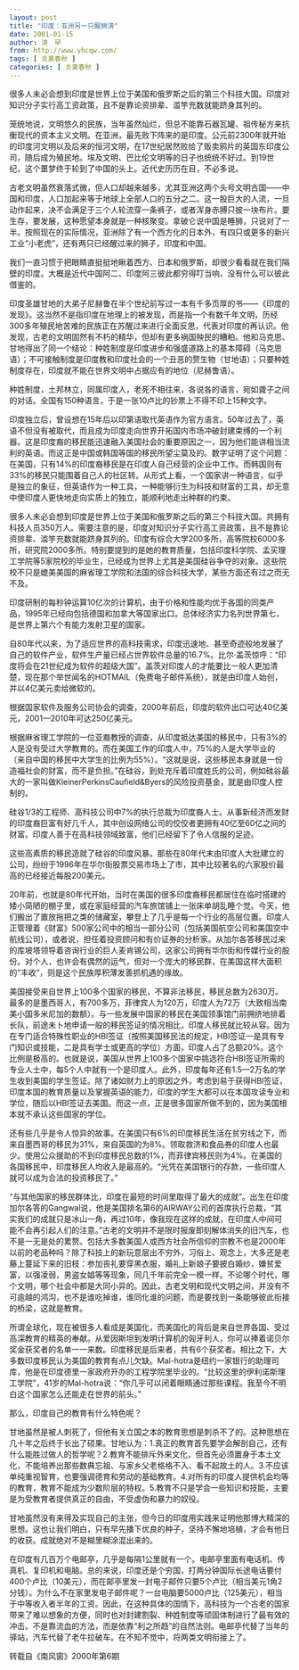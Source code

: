 ```yaml
---
layout: post
title: "印度：亚洲另一只醒狮清"
date: 2001-01-15
author: 清　早
from: http://www.yhcqw.com/
tags: [ 炎黄春秋 ]
categories: [ 炎黄春秋 ]
---
```




很多人未必会想到印度是世界上位于美国和俄罗斯之后的第三个科技大国。印度对知识分子实行高工资政策，且不是靠论资排辈、滥竽充数就能跻身其列的。


笼统地说，文明悠久的民族，当年虽然灿烂，但总不能靠石器瓦罐、祖传秘方来抗衡现代的资本主义文明。在亚洲，最先败下阵来的是印度。公元前2300年就开始的印度河文明以及后来的恒河文明，在17世纪居然败给了贩卖鸦片的英国东印度公司，随后成为殖民地。埃及文明、巴比伦文明等的日子也统统不好过。到19世纪，这个噩梦终于轮到了中国的头上。近代史历历在目，不必多说。


古老文明虽然衰落式微，但人口却越来越多，尤其亚洲这两个头号文明古国——中国和印度，人口加起来等于地球上全部人口的五分之二。这一股巨大的人流，一旦动作起来，决不会满足于三个人轮流穿一条裤子，或者浑身赤膊只披一块布片。要生存，要发展，这种愿望本身就是一种核聚变。拿破仑说中国是睡狮，只说对了一半。按照现在的实际情况，亚洲除了有一个西方化的日本外，有四只或更多的新兴工业“小老虎”，还有两只已经醒过来的狮子，印度和中国。

我们一直习惯于把眼睛直挺挺地瞅着西方、日本和俄罗斯，却很少看看就在我们隔壁的印度。大概是近代中国阿二、印度阿三彼此都穷得叮当响，没有什么可以彼此借鉴的。


印度圣雄甘地的大弟子尼赫鲁在半个世纪前写过一本有千多页厚的书——《印度的发现》。这当然不是指印度在地理上的被发现，而是指一个有数千年文明，历经300多年殖民地苦难的民族正在苏醒过来进行全面反思，代表对印度的再认识。他发现，古老的文明固然有不朽的精华，但却有更多祸国殃民的糟粕。他和马克思、甘地得出了同一个结论：种姓制度是印度进步和强盛道路上的基本障碍（马克思语）；不可接触制度是印度教和印度社会的一个丑恶的赘生物（甘地语）；只要种姓制度存在，印度就不能在世界文明中占据应有的地位（尼赫鲁语）。

种姓制度，土邦林立，同属印度人，老死不相往来，各说各的语言，宛如聋子之间的对话。全国有150种语言，于是一张10卢比的钞票上不得不印上15种文字。


印度独立后，曾设想在15年后以印第语取代英语作为官方语言。50年过去了，英语不但没有被取代，而且成为印度走向世界开拓国内市场冲破封建束缚的一个利器。这是印度裔的移民能迅速融入美国社会的重要原因之一，因为他们能讲相当流利的英语。而这正是中国或韩国等国的移民所望尘莫及的。数字证明了这个问题：在美国，只有14%的印度裔移民是在印度人自己经营的企业中工作。而韩国则有33%的移民只能围着自己人的社区转。从形式上看，一个国家讲一种语言，似乎是独立的象征，但英语作为一种工具，一种能够衍生为科技和财富的工具，却无意中使印度人更快地走向实质上的独立，能顺利地走出种群的约束。


很多人未必会想到印度是世界上位于美国和俄罗斯之后的第三个科技大国。共拥有科技人员350万人。需要注意的是，印度对知识分子实行高工资政策，且不是靠论资排辈、滥竽充数就能跻身其列的。印度有综合大学200多所，高等院校6000多所，研究院2000多所。特别要提到的是她的教育质量，包括印度科学院、孟买理工学院等5家院校的毕业生，已经成为世界上尤其是美国硅谷争夺的对象。这些院校不只是媲美美国的麻省理工学院和法国的综合科技大学，某些方面还有过之而无不及。


印度研制的每秒钟运算10亿次的计算机，由于价格和性能均优于各国的同类产品，1995年已经向包括德国和加拿大等国家出口。总体经济实力名列世界第七，是世界上第六个有能力发射卫星的国家。


自80年代以来，为了适应世界的高科技需求，印度迅速地、甚至奇迹般地发展了自己的软件产业，软件生产量已经占世界软件总量的16.7%。比尔·盖茨惊呼：“印度将会在21世纪成为软件的超级大国”。盖茨对印度人的才能要比一般人更加清楚，现在那个举世闻名的HOTMAIL（免费电子邮件系统），就是由印度人始创，并以4亿美元卖给微软的。

根据国家软件及服务公司协会的调查，2000年前后，印度的软件出口可达40亿美元，2001—2010年可达250亿美元。


根据麻省理工学院的一位亚裔教授的调查，从印度抵达美国的移民中，只有3%的人是没有受过大学教育的。而在美国工作的印度人中，75%的人是大学毕业的（来自中国的移民中大学生的比例为55%）。“这就是说，这些移民本身就是一份造福社会的财富，而不是负担。”在硅谷，到处充斥着印度姓氏的公司，例如硅谷最大的一家叫做KleinerPerkinsCaufield&Byers的风险投资基金，就是由印度人控制的。


硅谷1/3的工程师、高科技公司中7%的执行总裁为印度裔人士。从事新经济而发财的印度裔巨富有好几千人，其中创设网络公司的佼佼者更拥有40亿至60亿之间的财富。印度人善于在高科技领域致富，他们已经留下了令人信服的足迹。


这些高素质的移民造就了硅谷的印度风暴。那些在80年代末由印度人大批建立的公司，纷纷于1996年在华尔街股票交易市场上了市，其中比较著名的六家股价最高的已经接近每股200美元。


20年前，也就是80年代开始，当时在美国的很多印度裔移民都居住在临时搭建的矮小简陋的棚子里，或在家庭经营的汽车旅馆铺上一张床单胡乱睡个觉。今天，他们搬出了置放拖把之类的储藏室，攀登上了几乎是每一个行业的高层位置。印度人正管理着《财富》500家公司中的相当一部分公司（包括美国航空公司和美国空中航线公司），或者说，担任着投资顾问和有价证券的分析家。从加尔各答移民过来的库坡塔领导着咨询行业的巨人麦肯锡公司，这家公司拥有华尔街和传媒行业的股份。对个人，也许会有偶然的运气，但对一个庞大的移民群，在美国这样大面积的“丰收”，则是这个民族厚积薄发善抓机遇的缘故。


美国接受来自世界上100多个国家的移民，不算非法移民，移民总数为2630万。最多的是墨西哥人，有700多万，菲律宾人为120万，印度人为72万（大致相当南美小国多米尼加的数额）。与一些发展中国家的移民在美国领事馆门前拥挤地排着长队，前途未卜地申请一般的移民签证的情况相比，印度人移民就比较从容。因为在专门适合特殊性职业的HBI签证（按照美国移民法的规定，HBI签证一是具有专门知识或技能，二是具有学士或更高的学位）方面，印度人占了总额20%。这个比例是极高的。也就是说，美国从世界上100多个国家中挑选符合HBI签证所需的专业人士中，每5个人中就有一个是印度人。此外，印度每年还有1.5—2万名的学生收到美国的学生签证。除了诸如财力上的原因之外，考虑到易于获得HBI签证，印度本国的教育质量以及掌握英语的能力，印度的学生大都可以在本国攻读专业和学位，随后以HBI签证去美国。而这一点，正是很多国家所做不到的，因为美国根本就不承认这些国家的学位。


还有些几乎是令人惊异的故事。在美国只有6%的印度移民生活在贫穷线之下，而来自墨西哥的移民为31%，来自英国的为8%。领取救济和食品券的印度人也最少。使用公众援助的不到印度移民总数的1%，而菲律宾移民则为4%。在美国的各国移民中，印度移民人均收入是最高的。“光凭在美国银行的存款，一些印度人就可以成为合法的投资移民了。”


“与其他国家的移民群体比，印度在最短的时间里取得了最大的成就”。出生在印度加尔各答的Gangwal说，他是美国排名第6的AIRWAY公司的首席执行总裁，“其实我们的成就只是冰山一角，再过10年，像我现在这样的成就，在印度人中间可能不会再引起人们的注意。”古老的文明并不是限时报废即刻解体消失的旧汽车，也不是一无是处的累赘。包括大多数美国人或西方社会所信仰的宗教不也是2000年以前的老品种吗？除了科技上的新玩意层出不穷外，习俗上、观念上，大多还是老藤上蔓延下来的旧枝：参加丧礼要穿黑衣服，婚礼上新娘子要披白婚纱，嫌贫爱富，以强凌弱，男盗女娼等等现象，同几千年前完全一模一样。不论哪个时代，哪个文明，哪个社会中都是大同小异的。因此，古老文明和现代文明之间，并没有不可逾越的鸿沟，也不是谁吃掉谁，谁同化谁的问题，而是要找到一条能够彼此衔接的桥梁，这就是教育。


所谓全球化，现在被很多人看成是美国化，而美国化的背后是来自世界各国、受过高深教育的精英的奉献。从爱因斯坦到发明计算机的匈牙利人，你可以捧着诺贝尔奖金获奖者的名单一一来数。印度移民是后来者，共有6个获奖者。相比之下，大多数印度移民认为美国的教育有点儿欠缺。Mal-hotra是纽约一家银行的助理司库，他是在印度德里一家政府开办的工程学院里毕业的。“比较这里的伊利诺斯理工学院”，41岁的Mal-hotra说：“你几乎可以闭着眼睛通过那些课程。我至今不明白这个国家怎么还能走在世界的前头。”

那么，印度自己的教育有什么特色呢？


甘地虽然是被人刺死了，但他有关立国之本的教育思想是刺杀不了的。这种思想在几十年之后终于长出了硕果。甘地认为：1.真正的教育首先要学会解剖自己，还有什么能胜过做人的哲学呢？2.教育不能排斥外来文化，但首先必须置身于本土文化，不能培养出那些数典忘祖、与家乡父老格格不入、看不起故土的人。3.不应该单纯重视智育，也要强调德育和劳动的基础教育。4.对所有的印度人提供机会均等的教育，教育不能成为少数阶层的特权。5.教育不只是学会一些知识和技能，主要是为受教育者提供真正的自由，不受虚伪和暴力的奴役。


甘地虽然没有来得及实现自己的主张，但今日的印度用实践来证明他那博大精深的思想。这也让我们明白，只有早先播下优良的种子，坚持不懈地培植，才会有他日的收获。成就绝对不是糊里糊涂混出来的。


在印度有几百万个电邮亭，几乎是每隔1公里就有一个。电邮亭里面有电话机、传真机、复印机和电脑。总的来说，印度还是个穷国，打两分钟国际长途电话要付400个卢比（10美元），而在邮亭里发一封电子邮件只要5个卢比（相当美元1角2分钱）。为什么不在家里发电子邮件呢？一台电脑要5000卢比（125美元），相当于中等收入者半年的工资。因此，在这种具体的国情下，高科技为一个古老的国家带来了难以想象的方便，同时也对封建割裂、种姓制度等顽固体制进行了最有效的冲击。不是靠流血的方法，而是依靠“利之所趋”的自然法则。电邮亭代替了当年的驿站，汽车代替了老牛拉破车。在不知不觉中，将两类文明衔接上了。

转载自《南风窗》2000年第6期


